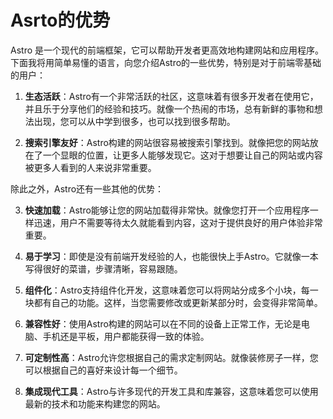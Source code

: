 # Asrto的优势

Astro 是一个现代的前端框架，它可以帮助开发者更高效地构建网站和应用程序。下面我将用简单易懂的语言，向您介绍Astro的一些优势，特别是对于前端零基础的用户：

1. **生态活跃**：Astro有一个非常活跃的社区，这意味着有很多开发者在使用它，并且乐于分享他们的经验和技巧。就像一个热闹的市场，总有新鲜的事物和想法出现，您可以从中学到很多，也可以找到很多帮助。

2. **搜索引擎友好**：Astro构建的网站很容易被搜索引擎找到。就像把您的网站放在了一个显眼的位置，让更多人能够发现它。这对于想要让自己的网站或内容被更多人看到的人来说非常重要。

除此之外，Astro还有一些其他的优势：

3. **快速加载**：Astro能够让您的网站加载得非常快。就像您打开一个应用程序一样迅速，用户不需要等待太久就能看到内容，这对于提供良好的用户体验非常重要。

4. **易于学习**：即使是没有前端开发经验的人，也能很快上手Astro。它就像一本写得很好的菜谱，步骤清晰，容易跟随。

5. **组件化**：Astro支持组件化开发，这意味着您可以将网站分成多个小块，每一块都有自己的功能。这样，当您需要修改或更新某部分时，会变得非常简单。

6. **兼容性好**：使用Astro构建的网站可以在不同的设备上正常工作，无论是电脑、手机还是平板，用户都能获得一致的体验。

7. **可定制性高**：Astro允许您根据自己的需求定制网站。就像装修房子一样，您可以根据自己的喜好来设计每一个细节。

8. **集成现代工具**：Astro与许多现代的开发工具和库兼容，这意味着您可以使用最新的技术和功能来构建您的网站。